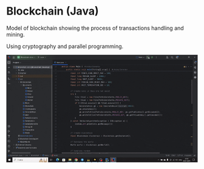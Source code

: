 # Blockchain (Java)

Model of blockchain showing the process of transactions handling and mining.

Using cryptography and parallel programming.

![](video.gif)
